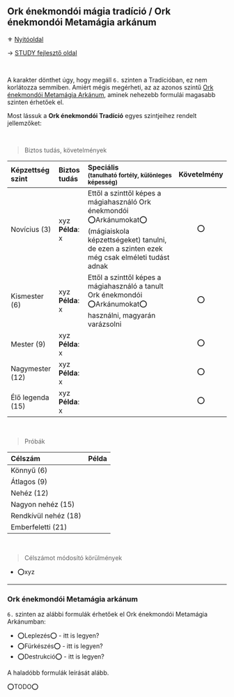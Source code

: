 ## Ork énekmondói mágia tradíció / Ork énekmondói Metamágia arkánum

⚜️ [Nyitóoldal](start.md)

→ [STUDY fejlesztő oldal](https://github.com/kaktusztea/km100/wiki/STUDY.magiatradicio.ork.enekmondo)

<br />

A karakter dönthet úgy, hogy megáll `6.` szinten a Tradícióban, ez nem korlátozza semmiben. Amiért mégis megérheti, az az azonos szintű [Ork énekmondói Metamágia Arkánum](#ork-%C3%A9nekmond%C3%B3i-metam%C3%A1gia-ark%C3%A1num), aminek nehezebb formulái magasabb szinten érhetőek el.

Most lássuk a **Ork énekmondói Tradíció** egyes szintjeihez rendelt jellemzőket:

<br />

> Biztos tudás, követelmények

| Képzettség szint | Biztos tudás  | Speciális <br /> <sub>(tanulható fortély, különleges  képesség)</sub> | Követelmény |
| :----- | :----- | :----- | :-----: |
| Novícius (3)     | xyz <br /> **Példa**: x | Ettől a szinttől képes a mágiahasználó Ork énekmondói ⭕Arkánumokat⭕ (mágiaiskola képzettségeket) tanulni, de ezen a szinten ezek még csak elméleti tudást adnak | ⭕ |
| Kismester (6)    | xyz <br /> **Példa**: x | Ettől a szinttől képes a mágiahasználó a tanult Ork énekmondói ⭕Arkánumokat⭕ használni, magyarán varázsolni | ⭕ |
| Mester (9)       | xyz <br /> **Példa**: x |  | ⭕ |
| Nagymester (12)  | xyz <br /> **Példa**: x |  | ⭕ |
| Élő legenda (15) | xyz <br /> **Példa**: x |  | ⭕ |

<br />

> Próbák

| Célszám | Példa  |
| :----------- | :----------- |
| Könnyű       (6)  | |
| Átlagos      (9)  | |
| Nehéz        (12) | |
| Nagyon nehéz (15) | |
| Rendkívül nehéz (18) | |
| Emberfeletti (21) | |

<br />

> Célszámot módosító körülmények

- ⭕xyz

---
### Ork énekmondói Metamágia arkánum

`6.` szinten az alábbi formulák érhetőek el Ork énekmondói Metamágia Arkánumban:
- ⭕Leplezés⭕ - itt is legyen?
- ⭕Fürkészés⭕ - itt is legyen?
- ⭕Destrukció⭕ - itt is legyen?

A haladóbb formulák leírását alább.

⭕TODO⭕
